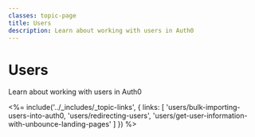 ```yaml
---
classes: topic-page
title: Users
description: Learn about working with users in Auth0
---
```

<!-- markdownlint-disable MD041 MD002 -->
<div class="topic-page-header">
  <div data-name="example" class="topic-page-badge"></div>
  <h1>Users</h1>
  <p>
    Learn about working with users in Auth0
  </p>
</div>

<%= include('../_includes/_topic-links', { links: [
  'users/bulk-importing-users-into-auth0,
  'users/redirecting-users',
  'users/get-user-information-with-unbounce-landing-pages'
] }) %>